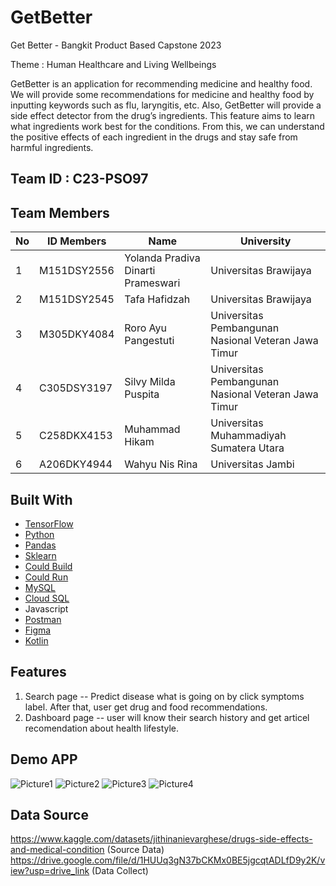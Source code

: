 # GetBetter
Get Better - Bangkit Product Based Capstone 2023

Theme : Human Healthcare and Living Wellbeings

GetBetter is an application for recommending medicine and healthy food. We will provide some recommendations for medicine and healthy food by inputting keywords such as flu, laryngitis, etc. Also,  GetBetter will provide a side effect detector from the drug’s ingredients. This feature aims to learn what ingredients work best for the conditions. From this, we can understand the positive effects of each ingredient in the drugs and stay safe from harmful ingredients. 

## Team ID : C23-PSO97

## Team Members
|No | ID Members | Name | University|
|---|------------|------|-----------|
| 1 | M151DSY2556 | Yolanda Pradiva Dinarti Prameswari | Universitas Brawijaya |
| 2 | M151DSY2545 | Tafa Hafidzah | Universitas Brawijaya  |
| 3 | M305DKY4084 | Roro Ayu Pangestuti | Universitas Pembangunan Nasional Veteran Jawa Timur | 
| 4 | C305DSY3197 | Silvy Milda Puspita | Universitas Pembangunan Nasional Veteran Jawa Timur |
| 5 | C258DKX4153 | Muhammad Hikam | Universitas Muhammadiyah Sumatera Utara | 
| 6 | A206DKY4944 | Wahyu Nis Rina | Universitas Jambi |

## Built With 
* [TensorFlow](https://www.tensorflow.org/?hl=id)
* [Python](https://www.python.org/)
* [Pandas](https://pandas.pydata.org/)
* [Sklearn](https://scikit-learn.org/stable/)
* [Could Build](https://cloud.google.com/build)
* [Could Run](https://cloud.google.com/run?utm_source=google&utm_medium=cpc&utm_campaign=japac-ID-all-en-dr-BKWS-all-pkws-trial-EXA-dr-1605216&utm_content=text-ad-none-none-DEV_c-CRE_529515544440-ADGP_Hybrid%20%7C%20BKWS%20-%20EXA%20%7C%20Txt%20~%20Compute%20~%20Cloud%20Run_cloud%20run-general%20-%20Products-KWID_43700049544758558-kwd-678836618089&userloc_9056665-network_g=&utm_term=KW_google%20cloud%20run&gclid=CjwKCAjwkLCkBhA9EiwAka9QRk8to6aUChh1sCUe-txU3W_AcgAtaNMlkPSqr89NbAlfjhJK5TzZgxoCy2oQAvD_BwE&gclsrc=aw.ds&hl=id)
* [MySQL](https://www.mysql.com/)
* [Cloud SQL](https://cloud.google.com/sql?utm_source=google&utm_medium=cpc&utm_campaign=japac-ID-all-en-dr-SKWS-all-super-trial-EXA-dr-1605216&utm_content=text-ad-none-none-DEV_c-CRE_455589164524-ADGP_Hybrid%20%7C%20SKWS%20-%20EXA%20%7C%20Txt%20~%20Databases%20~%20Cloud%20SQL_SQL-cloud%20sql-KWID_43700028140250606-kwd-297124208290&userloc_9056665-network_g=&utm_term=KW_cloud%20sql&gclid=CjwKCAjwkLCkBhA9EiwAka9QRvyyZzKbfOSv24_a_0hMZvCz5CPgvG6qtQfJV5dHF8jHFIpN7IpAeBoCuY0QAvD_BwE&gclsrc=aw.ds&hl=id)
* Javascript
* [Postman](https://www.postman.com/)
* [Figma](https://www.figma.com/)
* [Kotlin](https://kotlinlang.org/)

## Features 
1. Search page -- Predict disease what is going on by click symptoms label. After that, user get drug and food recommendations.
2. Dashboard page -- user will know their search history and get articel recomendation about health lifestyle.

## Demo APP
![Picture1](https://github.com/C23-PS097/GetBetter/assets/127029797/536250a3-3adb-4f65-8f10-a2ee30ac829c)
![Picture2](https://github.com/C23-PS097/GetBetter/assets/127029797/682452db-f09f-4e82-b094-7cc840b96400)
![Picture3](https://github.com/C23-PS097/GetBetter/assets/127029797/351e182e-3fe5-48a4-a950-c5d6577bdfe1)
![Picture4](https://github.com/C23-PS097/GetBetter/assets/127029797/e4298db3-d290-4115-9cd2-5a526c28d467)


## Data Source
https://www.kaggle.com/datasets/jithinanievarghese/drugs-side-effects-and-medical-condition (Source Data)
https://drive.google.com/file/d/1HUUq3gN37bCKMx0BE5jgcqtADLfD9y2K/view?usp=drive_link (Data Collect)




